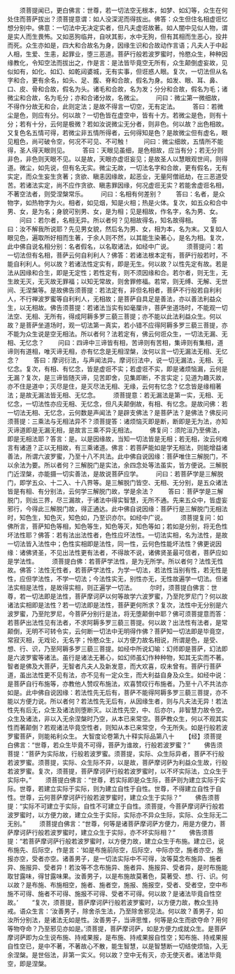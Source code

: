 <!-- { "loadSidebar": true } -->
　　须菩提闻已，更白佛言：世尊，若一切法空无根本，如梦、如幻等，众生在何处住而菩萨拔出？须菩提意谓：如人没深泥而得拔出。佛答：众生但住名相虚诳忆想分别中。佛意：一切法中无决定实者，但凡夫虚诳故著。如人闇中见似人物，谓是实人而生畏怖。又如恶狗临井，自吠其影，水中无狗，但有其相而生恶心，投井而死。众生亦如是，四大和合故名为身，因缘生识和合故动作言语；凡夫人于中起人相，生爱、生恚，起罪业，堕三恶道。菩萨行般若波罗蜜时，怜愍众生，种种因缘教化，令知空法而拔出之，作是言：是法皆毕竟空无所有，众生颠倒虚妄故，见似如有，如化、如幻、如乾闼婆城，无有实事，但诳惑人眼。复次，一切法但从名字和合，更有余名，如头、足、腹、脊和合故，假名为身。如发、眼、耳、鼻、口、皮、骨和合故，假名为头。诸毛和合故，名为发；分分和合故，假名为毛；诸微尘和合故，名为毛分；亦和合诸分故，名微尘。
　　问曰：微尘第一微细故，不得作分故无和合，此则定法；是故不得言一切空，无有定法。
　　答曰：若微尘是色，则应有分。何以故？一切色皆在虚空中，皆有十方。若微尘是色，则有十分；若有十分，云何是极微？若如汝说微尘无分者，则非色。何以故？出色相故。又复色名五情可得，若微尘非五情所得者，云何得知是色？是故微尘但有虚名，眼见粗色，尚可破令空，何况不可见、不可触！
　　问曰：微尘细故，五情所不能得，圣人得天眼则见。
　　答曰：天眼见虽细，是色相故，应当有分；若无分则非色，非色则天眼不见。以是故，天眼亦虚诳妄见；是故圣人以慧眼观世间，则得道。微尘，如先说，但有名无实。微尘无故，一切法名字和合故，更有假名，无有实定，而众生妄生贪著；贪欲、瞋恚因缘故，起恶业，无量阿僧祇劫，在三恶道受苦。若诸法实定，尚不应作贪欲、瞋恚罪因缘，何况虚诳无实？若能舍虚诳名相，不著空法者，则受涅槃常乐。
　　问曰：名相有何差别？
　　答曰：名者，是众物字，如热物字为火。相者，如见烟，知是火相；热是火体。复次，如五众和合中男、女，是为名；身貌可别男、女，是为相；见是相故，作名字，名为男、女。
　　问曰：若尔者，名相无异。所以者何？见相故得名，知名故得相。
　　答曰：汝不解我所说耶？先见男女貌，然后名为男、女，相为本，名为末。又复如人眼见色，遍取所好相而生著，于余人则不然，以其能生染著心，是名为相。复次，此中佛自说名相分别：名者假名，以名取诸法，如经中广说。
　　须菩提问：若一切法但有名相，菩萨云何自利利人？佛答：若诸法根本定有，菩萨行般若时，不能自利利人。何以故？若诸法性定实有，即是无生。何以故？以性先定有故。若是法从因缘和合生，即是无定性；若性定有，则不须因缘和合。若尔者，则无生，无生故无灭，无灭故无罪福；以知无常故，则舍罪修福。若常，则无缚、无解、无世间、无涅槃等。是故佛告须菩提：若法定有，非但名相者，菩萨不行般若自利利人，不行禅波罗蜜等自利利人，无相故；是菩萨自具足是善法，亦以善法利益众生，以无相故。佛告须菩提：若诸法当实有如毫厘许，菩萨坐道场时，不能观一切法空、无相、无所有，得成阿耨多罗三藐三菩提；亦不能以此法利益众生。何以故？是菩萨坐道场时，观一切法第一真实，若小错不应得阿耨多罗三藐三菩提，亦不能为众生说是空无相法。所以者何？法若定有，佛云何诳众生，一切法无漏、无相、无忆念？
　　问曰：四谛中三谛皆有相，苦谛则有苦相，集谛则有集相，道谛则有道相，唯灭谛无相，亦有忆念是无相涅槃，汝何以言一切无漏法无相、无忆念？
　　答曰：摩诃衍法，与声闻法异。摩诃衍法中，说一切无漏法，无相、无忆念。复次，有相、有忆念，皆是虚诳不实；若虚诳不实，即是诸烦恼漏，云何是无漏？复次，是三谛皆随灭谛，见苦即舍，见集即断，不言实定；见道为趣灭故，亦不住是道中；灭尽是住，是灭尽法无相、无缘，云何有忆念？忆念皆是缘相著法；是故无漏法皆无相、无忆念。
　　须菩提意：若无漏法是第一实，无相、无忆念，一切法性亦应无相、无忆念，但凡夫颠倒故，有相、有忆念。是故问佛：若一切法无相、无忆念，云何数是声闻法？是辟支佛法？是菩萨法？是佛法？佛反问须菩提：三乘法与无相法异不？须菩提答：诸烦恼灭即是断，断即是无为法，亦知灭谛道即是无漏无相，是故言三乘不异无相法。
　　佛复问：须陀洹乃至佛法，即是无相法耶？答言：是。以是因缘故，当知一切法皆是无相；若无相，汝云何难言有诸道？正以无相故，有三乘诸道。佛言：若菩萨能如是学无相法，则能增益诸善法，所谓六波罗蜜，乃至十八不共法。此中佛自说因缘：菩萨唯住三解脱门，不以余法为要。所以者何？三解脱门是实法，余四念处等法虽实，皆方便说。三解脱门近涅槃，亦能摄一切实善法，是故说菩萨应学。
　　问曰：若菩萨学是三解脱门，即学五众、十二入、十八界等。是三解脱门皆空、无相、无分别，是五众诸法皆是有相、有分别法，云何学三解脱门故，学是余法？
　　答曰：菩萨学是三解脱门，则出三界，尽三漏故，于诸法中得实智慧，无所不通。先来五众中，皆虚妄邪行，今得此三解脱门故，得正通达。此中佛自说因缘：菩萨行是三解脱门无相法时，知色生，知色灭，知色如，乃至识亦尔。如经中广说。
　　须菩提复问：如佛所言，菩萨知色等相，知色等生，知色等灭，知色等如；若如是分别，将无色性坏法性耶？佛答：若有法出法性者，色性应坏法性。一切法实相，名为法性，是故一切法皆入法性中；色性实相即是法性，同一性，云何色性能坏法性？佛更说因缘：诸佛贤圣，不见出法性更有法者，不得故不说，诸佛贤圣最可信者，菩萨应如是学法性。
　　须菩提白佛：若菩萨学法性，是为无所学。所以者何？法性无性故。佛答：法性无性者，若菩萨学法性，为学一切法，若法性当别有性，若无性是性，应但学法性，不学一切法；今法性实无，别性亦无，无性故遍学一切法。但诸法实相是法性，是故得实相，则正遍学一切法。
　　尔时，须菩提白佛言：世尊，若一切法即是法性，菩萨摩诃萨以何等故学六波罗蜜，乃至陀罗尼门？何以故诸法实相即是法性？若一切法即是法性，菩萨更何所求？复次，法性中无分别是六波罗蜜，乃至陀罗尼，今菩萨分别行是法，将无堕颠倒中耶？佛可须菩提意而答：若菩萨出法性见有法者，不求阿耨多罗三藐三菩提。何以故？出法性有法者，是常颠倒，无明不可转令实，云何断一切法中无明得作佛？菩萨知一切法即是毕竟空，常寂灭相，无戏论，无名字；怜愍众生，以方便力故名相说，所谓是色，是受、想、行、识，乃至阿耨多罗三藐三菩提。如经中所说幻喻：幻师即是菩萨，幻法即是六波罗蜜等诸法。虽行是诸法无著心，如幻师虽幻作种种物，知其无实而不著。智者是佛及大菩萨，无智者凡夫人及新发意，而大欢喜，叹未曾有。菩萨行菩萨道，虽出法性更不见有法，亦不见有一定众生，而大利益自身及众生。如经中说：是菩萨自行布施等，亦教他人赞叹布施法，欢喜赞叹行布施者。乃至十八不共法亦如是。此中佛自说因缘：若法性先无后有，菩萨不能得阿耨多罗三藐三菩提，亦不能以方便力说。所以者何？若法性先无后有，从因缘生者，则与凡夫法无异！若法性先有后无，众生及诸法则堕断灭。以法性先空，中、后亦尔，非智慧力故令空。众生及诸法，非以入无余涅槃时乃空，从本已来常空。菩萨教众生，何以不观其实性而著颠倒？若观诸法毕竟空性者，则知从本已来常空，今无所失。如是行般若波罗蜜菩萨，则能祐利众生。
大智度论卷第九十释实际品第八十
　　【经】须菩提白佛言：“世尊，若众生毕竟不可得，菩萨为谁故，行般若波罗蜜？”
　　佛告须菩提：“菩萨为实际故，行般若波罗蜜。须菩提，实际、众生际异者，菩萨不行般若波罗蜜。须菩提，实际、众生际不异，以是故，菩萨摩诃萨为利益众生故，行般若波罗蜜。复次，须菩提，菩萨摩诃萨行般若波罗蜜时，以不坏实际法，立众生于实际中。”
　　须菩提白佛言：“世尊，若实际即是众生际，菩萨则为建立实际于实际。世尊，若建立实际于实际，则为建立自性于自性。世尊，不得建立自性于自性。世尊，云何菩萨摩诃萨行般若波罗蜜时，建立众生于实际？”
　　佛告须菩提：“实际不可建立于实际，自性不可建立于自性。须菩提，今菩萨摩诃萨行般若波罗蜜时，以方便力故，建立众生于实际，实际亦不异众生际，实际、众生际无二无别。”
　　须菩提白佛言：“世尊，何等是诸菩萨摩诃萨方便力，用是方便力，菩萨摩诃萨行般若波罗蜜时，建立众生于实际，亦不坏实际相？”
　　佛告须菩提：“若菩萨摩诃萨行般若波罗蜜时，以方便力故，建立众生于布施。建立已，说布施先、后际空，作是言：‘如是布施前际空，后际空，中际亦空，施者亦空，施报亦空，受者亦空。诸善男子，是一切法实际中不可得，汝等莫念布施异、施者异、施报异、受者异！若汝等不念布施异、施者异、施报异、受者异，是时布施能取甘露味，得甘露味果。汝善男子，以是布施故莫著色，莫著受、想、行、识。何以故？是布施、布施相空，施者、施者空，施报、施报空，受者、受者空，空中布施不可得、施者不可得、施报不可得、受者不可得。何以故？是诸法毕竟自性空故。’
　　“复次，须菩提，菩萨摩诃萨行般若波罗蜜时，以方便力故，教众生持戒。语众生言：‘汝善男子，除舍杀生法，乃至除舍邪见法。何以故？善男子，如汝所分别法，是诸法无如是性。汝善男子，当谛思惟，何等是众生而欲夺命？用何等物夺命？乃至邪见亦如是。’须菩提，菩萨摩诃萨，如是方便力成就众生。是菩萨摩诃萨即为众生说布施、持戒果报，是布施、持戒果报自性空；知布施、持戒果报自性空已，是中不著，不著故心不散，能生智慧，以是智慧断一切结使烦恼，入无余涅槃。是世俗法，非第一实义。何以故？空中无有灭，亦无使灭者。诸法毕竟空，即是涅槃。
